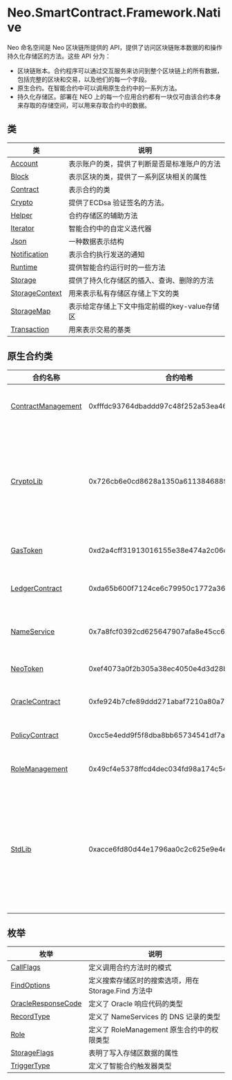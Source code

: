 # Neo.SmartContract.Framework.Native

Neo 命名空间是 Neo 区块链所提供的 API，提供了访问区块链账本数据的和操作持久化存储区的方法。这些 API 分为：

- 区块链账本。合约程序可以通过交互服务来访问到整个区块链上的所有数据，包括完整的区块和交易，以及他们的每一个字段。
- 原生合约。在智能合约中可以调用原生合约中的一系列方法。
- 持久化存储区。部署在 NEO 上的每一个应用合约都有一块仅可由该合约本身来存取的存储空间，可以用来存取合约中的数据。


## 类

| 类                                      | 说明                                          |
| --------------------------------------- | --------------------------------------------- |
| [Account](neo/Account.md)               | 表示账户的类，提供了判断是否是标准账户的方法  |
| [Block](neo/Block.md)                   | 表示区块的类，提供了一系列区块相关的属性      |
| [Contract](neo/Contract.md)             | 表示合约的类                                  |
| [Crypto](neo/Crypto.md)                 | 提供了ECDsa 验证签名的方法。                  |
| [Helper](neo/Helper.md)                 | 合约存储区的辅助方法                          |
| [Iterator](neo/Iterator.md)             | 智能合约中的自定义迭代器                      |
| [Json](neo/Json.md)                     | 一种数据表示结构                              |
| [Notification](neo/Notification.md)     | 表示合约执行发送的通知                        |
| [Runtime](neo/Runtime.md)               | 提供智能合约运行时的一些方法                  |
| [Storage](neo/Storage.md)               | 提供了持久化存储区的插入、查询、删除的方法    |
| [StorageContext](neo/StorageContext.md) | 用来表示私有存储区存储上下文的类              |
| [StorageMap](neo/StorageMap.md)         | 表示给定存储上下文中指定前缀的key-value存储区 |
| [Transaction](neo/Transaction.md)       | 用来表示交易的基类                            |

## 原生合约类

| 合约名称                                        | 合约哈希                                   | 说明                                         |
| ----------------------------------------------- | ------------------------------------------ | -------------------------------------------- |
| [ContractManagement](neo/ContractManagement.md) | 0xfffdc93764dbaddd97c48f252a53ea4643faa3fd | 管理合约的合约                               |
| [CryptoLib](neo/CryptoLib.md)                   | 0x726cb6e0cd8628a1350a611384688911ab75f51b | 集成了散列运算、验签等密码学方法的合约       |
| [GasToken](neo/GAS.md)                          | 0xd2a4cff31913016155e38e474a2c06d08be276cf | GAS相关合约                                  |
| [LedgerContract](neo/Ledger.md)                 | 0xda65b600f7124ce6c79950c1772a36403104f2be | 区块链协议层合约                             |
| [NameService](neo/NameService.md)               | 0x7a8fcf0392cd625647907afa8e45cc66872b596b | Neo域名服务合约                              |
| [NeoToken](neo/NEO.md)                          | 0xef4073a0f2b305a38ec4050e4d3d28bc40ea63f5 | NEO相关合约                                  |
| [OracleContract](neo/Oracle.md)                 | 0xfe924b7cfe89ddd271abaf7210a80a7e11178758 | 预言机合约                                   |
| [PolicyContract](neo/Policy.md)                 | 0xcc5e4edd9f5f8dba8bb65734541df7a1c081c67b | 共识策略合约                                 |
| [RoleManagement](neo/RoleManagement.md)         | 0x49cf4e5378ffcd4dec034fd98a174c5491e395e2 | 权限查询合约                                 |
| [StdLib](neo/StdLib.md)                         | 0xacce6fd80d44e1796aa0c2c625e9e4e0ce39efc0 | 集成了序列化、反序列化和格式转换等方法的合约 |

## 枚举

| 枚举                                            | 说明                                                 |
| ----------------------------------------------- | ---------------------------------------------------- |
| [CallFlags](neo/CallFlags.md)                   | 定义调用合约方法时的模式                             |
| [FindOptions](neo/FindOptions.md)               | 定义搜索存储区时的搜索选项，用在 Storage.Find 方法中 |
| [OracleResponseCode](neo/OracleResponseCode.md) | 定义了 Oracle 响应代码的类型                         |
| [RecordType](neo/RecordType.md)                 | 定义了 NameServices 的 DNS 记录的类型                |
| [Role](neo/Role.md)                             | 定义了 RoleManagement 原生合约中的权限类型           |
| [StorageFlags](neo/StorageFlags.md)             | 表明了写入存储区数据的属性                           |
| [TriggerType](neo/TriggerType.md)               | 定义了智能合约触发器类型                             |

